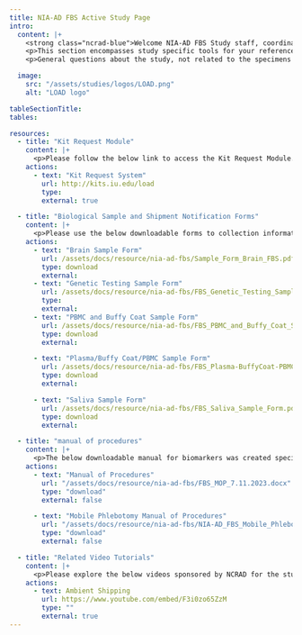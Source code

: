 ```yaml
---
title: NIA-AD FBS Active Study Page
intro:
  content: |+
    <strong class="ncrad-blue">Welcome NIA-AD FBS Study staff, coordinators, and PI’s.</strong>
    <p>This section encompasses study specific tools for your reference. If you have any questions, comments, or new ideas please contact NCRAD by <a href="mailto:mailto:alzstudy@iu.edu" class="link">email</a> or phone (800)526-2839.</p>
    <p>General questions about the study, not related to the specimens should be directed to <a href="mailto:dr2290@cumc.columbia.edu" class="link">Dolly Reyes (dr2290@cumc.columbia.edu)</a>.</p>

  image:
    src: "/assets/studies/logos/LOAD.png"
    alt: "LOAD logo"

tableSectionTitle:
tables:

resources:
  - title: "Kit Request Module"
    content: |+
      <p>Please follow the below link to access the Kit Request Module. This link will direct you to a REDCap database where study coordinators and staff may request kits, individual supplies, and/or labels. Study related sites will use the same link for ordering supplies related to blood-based samples and for CSF. Please allow a total of two weeks for kit requests to be compiled and delivered to your site.</p>
    actions:
      - text: "Kit Request System"
        url: http://kits.iu.edu/load
        type:
        external: true

  - title: "Biological Sample and Shipment Notification Forms"
    content: |+
      <p>Please use the below downloadable forms to collection information on specimen patient demographics, collection, and processing. We respectfully ask that all completed forms be emailed (alzstudy@iu.edu) or faxed (317-321-2003) prior to shipment. If you complete the form on the website, you can choose to have it emailed automatically to us. We also ask that all shipments include a hard copy of each sample form.</p>
    actions:
      - text: "Brain Sample Form"
        url: /assets/docs/resource/nia-ad-fbs/Sample_Form_Brain_FBS.pdf
        type: download
        external:
      - text: "Genetic Testing Sample Form"
        url: /assets/docs/resource/nia-ad-fbs/FBS_Genetic_Testing_Sample_Form.pdf
        type:
        external:
      - text: "PBMC and Buffy Coat Sample Form"
        url: /assets/docs/resource/nia-ad-fbs/FBS_PBMC_and_Buffy_Coat_Sample_Form.pdf
        type: download
        external:

      - text: "Plasma/Buffy Coat/PBMC Sample Form"
        url: /assets/docs/resource/nia-ad-fbs/FBS_Plasma-BuffyCoat-PBMC_Sample_Form10.4.23.pdf
        type: download
        external:

      - text: "Saliva Sample Form"
        url: /assets/docs/resource/nia-ad-fbs/FBS_Saliva_Sample_Form.pdf
        type: download
        external:

  - title: "manual of procedures"
    content: |+
      <p>The below downloadable manual for biomarkers was created specifically for the study. Please feel free to explore the manuals through the hyperlinked “Table of Contents”. Questions concerning any part of the manual may be directed to NCRAD at (alzstudy@iu.edu or 800-526-2839) for further clarification.</p>
    actions:
      - text: "Manual of Procedures"
        url: "/assets/docs/resource/nia-ad-fbs/FBS_MOP_7.11.2023.docx"
        type: "download"
        external: false

      - text: "Mobile Phlebotomy Manual of Procedures"
        url: "/assets/docs/resource/nia-ad-fbs/NIA-AD_FBS_Mobile_Phlebotomy_Manual_12.2.2021.docx"
        type: "download"
        external: false

  - title: "Related Video Tutorials"
    content: |+
      <p>Please explore the below videos sponsored by NCRAD for the study.</p>
    actions:
      - text: Ambient Shipping
        url: https://www.youtube.com/embed/F3i0zo65ZzM
        type: ""
        external: true
---
```

